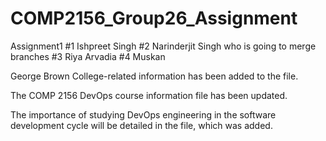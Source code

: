 # COMP2156_Group26_Assignment
Assignment1
#1 Ishpreet Singh 
#2 Narinderjit Singh who is going to merge branches
#3 Riya Arvadia
#4 Muskan

George Brown College-related information has been added to the file.

The COMP 2156 DevOps course information file has been updated.

The importance of studying DevOps engineering in the software development cycle will be detailed in the file, which was added.